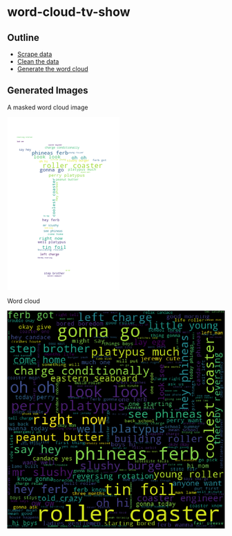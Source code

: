 # word-cloud-tv-show

## Outline 
- [Scrape data](./scraper.py)
- [Clean the data](./data_clean.py)
- [Generate the word cloud](./word_cloud.py)

## Generated Images

A masked word cloud image 

![mask image](https://github.com/alevenberg/word-cloud-tv-show/blob/master/mask_word_cloud.png)

Word cloud

![word cloud image](https://github.com/alevenberg/word-cloud-tv-show/blob/master/word_cloud.png)
